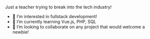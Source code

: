 Just a teacher trying to break into the tech industry!
- 👀 I’m interested in fullstack development!
- 🌱 I’m currently learning Vue.js, PHP, SQL
- 💞️ I’m looking to collaborate on any project that would welcome a newbie!
